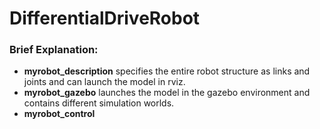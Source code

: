 # DifferentialDriveRobot

### Brief Explanation:

* **myrobot_description** specifies the entire robot structure as links and joints and can launch the model in rviz.
* **myrobot_gazebo** launches the model in the gazebo environment and contains different simulation worlds.
* **myrobot_control** 

